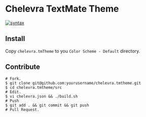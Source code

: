 # Chelevra TextMate Theme

[![syntax](http://dribbble.s3.amazonaws.com/users/16333/screenshots/1080973/chelevra2.png)](http://drbl.in/hJNX)

## Install

Copy `chelevra.tmTheme` to you `Color Scheme - Default` directory.

## Contribute

```shell
# Fork.
$ git clone git@github.com:yourusername/chelevra.tmtheme.git
$ cd chelevra.tmtheme/src
# Edit.
$ vi chelevra.json && ./build.sh
# Push
$ git add . && git commit && git push
# Pull Request.
```
